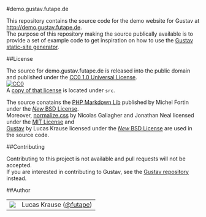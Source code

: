 #demo.gustav.futape.de

This repository contains the source code for the demo website for Gustav at <http://demo.gustav.futape.de>.  
The purpose of this repository making the source publically available is to provide a set of example code to get inspiration on how to use the [Gustav static-site generator](http://gustav.futape.de).



##License

The source for demo.gustav.futape.de is released into the public domain and published under the [CC0 1.0 Universal License](http://creativecommons.org/publicdomain/zero/1.0/).  
<a href="http://creativecommons.org/publicdomain/zero/1.0/"><img src="http://i.creativecommons.org/p/zero/1.0/80x15.png" border="0" alt="CC0" /></a>  
A [copy of that license](https://github.com/futape/demo.gustav.futape.de/blob/master/src/LICENSE) is located under `src`.

The source conatains the [PHP Markdown Lib](https://github.com/michelf/php-markdown) published by Michel Fortin under the [*New* BSD License](http://opensource.org/licenses/BSD-3-Clause).  
Moreover, [normalize.css](https://github.com/necolas/normalize.css) by Nicolas Gallagher and Jonathan Neal licensed under the [MIT License](http://opensource.org/licenses/MIT) and  
[Gustav](http://gustav.futape.de) by Lucas Krause licensed under the [*New* BSD License](http://opensource.org/licenses/BSD-3-Clause) are used in the source code.



##Contributing

Contributing to this project is not available and pull requests will not be accepted.  
If you are interested in contributing to Gustav, see the [Gustav repository](https://github.com/futape/gustav) instead.



##Author

<table><tbody><tr><td>
    <img src="http://www.gravatar.com/avatar/118bcae2fda8b302155ad47a2bfda556.png?s=100&amp;d=monsterid" />
</td><td>
    Lucas Krause (<a href="https://twitter.com/futape">@futape</a>)
</td></tr></tbody></table>
